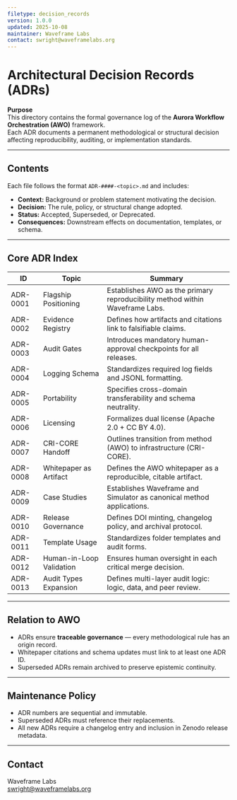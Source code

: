 ```yaml
---
filetype: decision_records
version: 1.0.0
updated: 2025-10-08
maintainer: Waveframe Labs
contact: swright@waveframelabs.org
---
```


# Architectural Decision Records (ADRs)

**Purpose**  
This directory contains the formal governance log of the **Aurora Workflow Orchestration (AWO)** framework.  
Each ADR documents a permanent methodological or structural decision affecting reproducibility, auditing, or implementation standards.

---

## Contents
Each file follows the format `ADR-####-<topic>.md` and includes:
- **Context:** Background or problem statement motivating the decision.  
- **Decision:** The rule, policy, or structural change adopted.  
- **Status:** Accepted, Superseded, or Deprecated.  
- **Consequences:** Downstream effects on documentation, templates, or schema.

---

## Core ADR Index
| ID | Topic | Summary |
|----|--------|----------|
| ADR-0001 | Flagship Positioning | Establishes AWO as the primary reproducibility method within Waveframe Labs. |
| ADR-0002 | Evidence Registry | Defines how artifacts and citations link to falsifiable claims. |
| ADR-0003 | Audit Gates | Introduces mandatory human-approval checkpoints for all releases. |
| ADR-0004 | Logging Schema | Standardizes required log fields and JSONL formatting. |
| ADR-0005 | Portability | Specifies cross-domain transferability and schema neutrality. |
| ADR-0006 | Licensing | Formalizes dual license (Apache 2.0 + CC BY 4.0). |
| ADR-0007 | CRI-CORE Handoff | Outlines transition from method (AWO) to infrastructure (CRI-CORE). |
| ADR-0008 | Whitepaper as Artifact | Defines the AWO whitepaper as a reproducible, citable artifact. |
| ADR-0009 | Case Studies | Establishes Waveframe and Simulator as canonical method applications. |
| ADR-0010 | Release Governance | Defines DOI minting, changelog policy, and archival protocol. |
| ADR-0011 | Template Usage | Standardizes folder templates and audit forms. |
| ADR-0012 | Human-in-Loop Validation | Ensures human oversight in each critical merge decision. |
| ADR-0013 | Audit Types Expansion | Defines multi-layer audit logic: logic, data, and peer review. |

---

## Relation to AWO
- ADRs ensure **traceable governance** — every methodological rule has an origin record.  
- Whitepaper citations and schema updates must link to at least one ADR ID.  
- Superseded ADRs remain archived to preserve epistemic continuity.

---

## Maintenance Policy
- ADR numbers are sequential and immutable.  
- Superseded ADRs must reference their replacements.  
- All new ADRs require a changelog entry and inclusion in Zenodo release metadata.

---

## Contact
Waveframe Labs  
swright@waveframelabs.org
